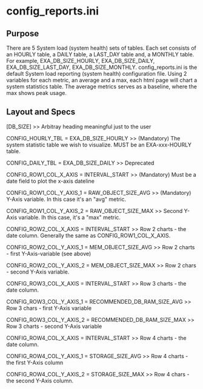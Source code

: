 # config_reports.ini

## Purpose

There are 5 System load (system health) sets of tables. Each set consists of an HOURLY table, a DAILY table, a LAST_DAY table and, a MONTHLY table. For example, EXA_DB_SIZE_HOURLY, EXA_DB_SIZE_DAILY, EXA_DB_SIZE_LAST_DAY, EXA_DB_SIZE_MONTHLY. config_reports.ini is the default System load reporting (system health) configuration file. Using 2 variables for each metric, an average and a max, each html page will chart a system statistics table. The average metrics serves as a baseline, where the max shows peak usage.

## Layout and Specs

[DB_SIZE]  >> Arbitray heading meaningful just to the user

CONFIG_HOURLY_TBL        = EXA_DB_SIZE_HOURLY >> (Mandatory) The system statistic table we wish to visualize. MUST be an EXA-xxx-HOURLY table.

CONFIG_DAILY_TBL         = EXA_DB_SIZE_DAILY  >> Deprecated

CONFIG_ROW1_COL_X_AXIS   = INTERVAL_START     >> (Mandatory) Must be a date field to plot the x-axis dateline

CONFIG_ROW1_COL_Y_AXIS_1 = RAW_OBJECT_SIZE_AVG >> (Mandatory) Y-Axis variable. In this case it's an "avg" metric.

CONFIG_ROW1_COL_Y_AXIS_2 = RAW_OBJECT_SIZE_MAX >> Second Y-Axis variable. Ih this case, it's a "max" metric. 

CONFIG_ROW2_COL_X_AXIS   = INTERVAL_START      >> Row 2 charts - the date column. Generally the same as CONFIG_ROW1_COL_X_AXIS.

CONFIG_ROW2_COL_Y_AXIS_1 = MEM_OBJECT_SIZE_AVG >> Row 2 charts - first Y-Axis-variable (see above)

CONFIG_ROW2_COL_Y_AXIS_2 = MEM_OBJECT_SIZE_MAX >> Row 2 chars  - second Y-Axis variable.

CONFIG_ROW3_COL_X_AXIS   = INTERVAL_START      >> Row 3 charts - the date column.

CONFIG_ROW3_COL_Y_AXIS_1 = RECOMMENDED_DB_RAM_SIZE_AVG >> Row 3 chars - first Y-Axis variable

CONFIG_ROW3_COL_Y_AXIS_2 = RECOMMENDED_DB_RAM_SIZE_MAX >> Row 3 charts - second Y-Axis variable

CONFIG_ROW4_COL_X_AXIS   = INTERVAL_START      >> Row 4 charts - the date column.

CONFIG_ROW4_COL_Y_AXIS_1 = STORAGE_SIZE_AVG    >> Row 4 charts - the first Y-Axis column

CONFIG_ROW4_COL_Y_AXIS_2 = STORAGE_SIZE_MAX    >> Row 4 chars  - the second Y-Axis column.



